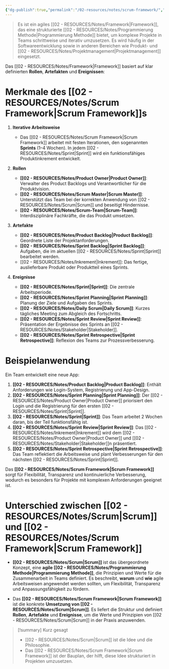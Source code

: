 ```yaml
---
{"dg-publish":true,"permalink":"/02-resources/notes/scrum-framework/","tags":["projektmanagement/vorgehensmodell/agile"],"noteIcon":"","updated":"2025-09-05T10:12:31.751+02:00"}
---
```


>Es ist ein agiles [[02 - RESOURCES/Notes/Framework\|Framework]], das eine strukturierte [[02 - RESOURCES/Notes/Programmierung Methode\|Programmierung Methode]] bietet, um komplexe Projekte in Teams schrittweise und iterativ umzusetzen. 
>Es wird häufig in der Softwareentwicklung sowie in anderen Bereichen wie Produkt- und [[02 - RESOURCES/Notes/Projektmanagement\|Projektmanagement]] eingesetzt.

Das [[02 - RESOURCES/Notes/Framework\|Framework]] basiert auf klar definierten **Rollen**, **Artefakten** und **Ereignissen**:

# Merkmale des [[02 - RESOURCES/Notes/Scrum Framework\|Scrum Framework]]s

1. **Iterative Arbeitsweise**
    
    - Das [[02 - RESOURCES/Notes/Scrum Framework\|Scrum Framework]] arbeitet mit festen Iterationen, den sogenannten **Sprints** (1–4 Wochen). In jedem [[02 - RESOURCES/Notes/Sprint\|Sprint]] wird ein funktionsfähiges Produktinkrement entwickelt.
2. **Rollen**
    
    - **[[02 - RESOURCES/Notes/Product Owner\|Product Owner]]**: Verwalter des Product Backlogs und Verantwortlicher für die Produktvision.
    - **[[02 - RESOURCES/Notes/Scrum Master\|Scrum Master]]**: Unterstützt das Team bei der korrekten Anwendung von [[02 - RESOURCES/Notes/Scrum\|Scrum]] und beseitigt Hindernisse.
    - **[[02 - RESOURCES/Notes/Scrum-Team\|Scrum-Team]]**: Interdisziplinäre Fachkräfte, die das Produkt umsetzen.
3. **Artefakte**
    
    - **[[02 - RESOURCES/Notes/Product Backlog\|Product Backlog]]**: Geordnete Liste der Projektanforderungen.
    - **[[02 - RESOURCES/Notes/Sprint Backlog\|Sprint Backlog]]**: Aufgaben, die im aktuellen [[02 - RESOURCES/Notes/Sprint\|Sprint]] bearbeitet werden.
    - [[02 - RESOURCES/Notes/Inkrement\|Inkrement]]: Das fertige, auslieferbare Produkt oder Produktteil eines Sprints.
4. **Ereignisse**
    
    - **[[02 - RESOURCES/Notes/Sprint\|Sprint]]**: Die zentrale Arbeitsperiode.
    - **[[02 - RESOURCES/Notes/Sprint Planning\|Sprint Planning]]**: Planung der Ziele und Aufgaben des Sprints.
    - **[[02 - RESOURCES/Notes/Daily Scrum\|Daily Scrum]]**: Kurzes tägliches Meeting zum Abgleich des Fortschritts.
    - **[[02 - RESOURCES/Notes/Sprint Review\|Sprint Review]]**: Präsentation der Ergebnisse des Sprints an [[02 - RESOURCES/Notes/Stakeholder\|Stakeholder]].
    - **[[02 - RESOURCES/Notes/Sprint Retrospective\|Sprint Retrospective]]**: Reflexion des Teams zur Prozessverbesserung.

# Beispielanwendung

Ein Team entwickelt eine neue App:

1. **[[02 - RESOURCES/Notes/Product Backlog\|Product Backlog]]**: Enthält Anforderungen wie Login-System, Registrierung und App-Design.
2. **[[02 - RESOURCES/Notes/Sprint Planning\|Sprint Planning]]**: Der [[02 - RESOURCES/Notes/Product Owner\|Product Owner]] priorisiert den Login und die Registrierung für den ersten [[02 - RESOURCES/Notes/Sprint\|Sprint]].
3. **[[02 - RESOURCES/Notes/Sprint\|Sprint]]**: Das Team arbeitet 2 Wochen daran, bis der Teil funktionsfähig ist.
4. **[[02 - RESOURCES/Notes/Sprint Review\|Sprint Review]]**: Das [[02 - RESOURCES/Notes/Inkrement\|Inkrement]] wird dem [[02 - RESOURCES/Notes/Product Owner\|Product Owner]] und [[02 - RESOURCES/Notes/Stakeholder\|Stakeholder]]n präsentiert.
5. **[[02 - RESOURCES/Notes/Sprint Retrospective\|Sprint Retrospective]]**: Das Team reflektiert die Arbeitsweise und plant Verbesserungen für den nächsten [[02 - RESOURCES/Notes/Sprint\|Sprint]].


Das **[[02 - RESOURCES/Notes/Scrum Framework\|Scrum Framework]]** sorgt für Flexibilität, Transparenz und kontinuierliche Verbesserung, wodurch es besonders für Projekte mit komplexen Anforderungen geeignet ist.

# Unterschied zwischen [[02 - RESOURCES/Notes/Scrum\|Scrum]] und [[02 - RESOURCES/Notes/Scrum Framework\|Scrum Framework]]

- **[[02 - RESOURCES/Notes/Scrum\|Scrum]]** ist das übergeordnete Konzept, eine **agile [[02 - RESOURCES/Notes/Programmierung Methode\|Programmierung Methode]]**, die Prinzipien und Werte für die Zusammenarbeit in Teams definiert. Es beschreibt, **warum** und **wie** agile Arbeitsweisen angewendet werden sollten, um Flexibilität, Transparenz und Anpassungsfähigkeit zu fördern.

- Das **[[02 - RESOURCES/Notes/Scrum Framework\|Scrum Framework]]** ist die konkrete **Umsetzung von [[02 - RESOURCES/Notes/Scrum\|Scrum]]**. Es liefert die Struktur und definiert **Rollen**, **Artefakte** und **Ereignisse**, um die Werte und Prinzipien von [[02 - RESOURCES/Notes/Scrum\|Scrum]] in der Praxis anzuwenden.


>[!summary] Kurz gesagt
>
>- [[02 - RESOURCES/Notes/Scrum\|Scrum]] ist die Idee und die Philosophie.
>- Das [[02 - RESOURCES/Notes/Scrum Framework\|Scrum Framework]] ist der Bauplan, der hilft, diese Idee strukturiert in Projekten umzusetzen.
